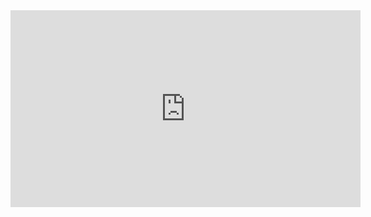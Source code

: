 <iframe width="560" height="315" src="https://youtu.be/I-KuCngCJWg?feature=shared" frameborder="0" allowfullscreen></iframe>
